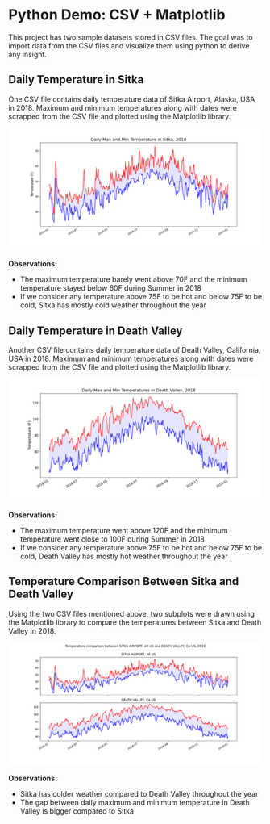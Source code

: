 # Python Demo: CSV + Matplotlib

This project has two sample datasets stored in CSV files. The goal was to import data from the CSV files and visualize them using python to derive any insight.

## Daily Temperature in Sitka

One CSV file contains daily temperature data of Sitka Airport, Alaska, USA in 2018. Maximum and minimum temperatures along with dates were scrapped from the CSV file and plotted using the Matplotlib library.

![Sitka Weather 2018](images/figure_1.png)

**Observations:**
* The maximum temperature barely went above 70F and the minimum temperature stayed below 60F during Summer in 2018
* If we consider any temperature above 75F to be hot and below 75F to be cold, Sitka has mostly cold weather throughout the year

## Daily Temperature in Death Valley

Another CSV file contains daily temperature data of Death Valley, California, USA in 2018. Maximum and minimum temperatures along with dates were scrapped from the CSV file and plotted using the Matplotlib library.

![Death Valley Weather 2018](images/figure_2.png)

**Observations:**
* The maximum temperature went above 120F and the minimum temperature went close to 100F during Summer in 2018
* If we consider any temperature above 75F to be hot and below 75F to be cold, Death Valley has mostly hot weather throughout the year

## Temperature Comparison Between Sitka and Death Valley

Using the two CSV files mentioned above, two subplots were drawn using the Matplotlib library to compare the temperatures between Sitka and Death Valley in 2018.

![Sitka vs Death Valley Weather 2018](images/figure_3.png)

**Observations:**
* Sitka has colder weather compared to Death Valley throughout the year
* The gap between daily maximum and minimum temperature in Death Valley is bigger compared to Sitka